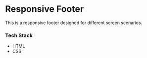# Responsive Footer  

This is a responsive footer designed for different screen scenarios.  

### Tech Stack  
- HTML  
- CSS  
